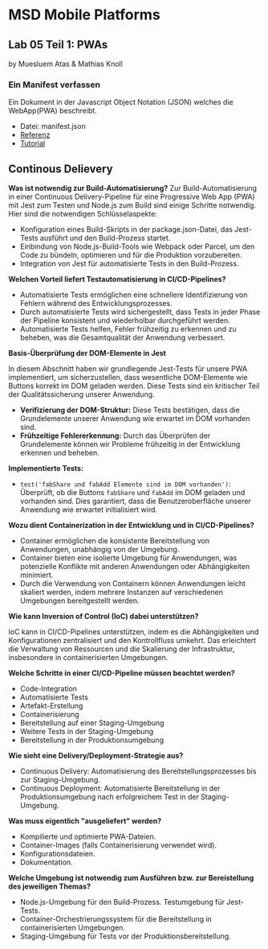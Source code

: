 # MSD Mobile Platforms #
## Lab 05 Teil 1: PWAs ##
by Muesluem Atas & Mathias Knoll

### Ein Manifest verfassen ###

Ein Dokument in der Javascript Object Notation (JSON) welches die WebApp(PWA) beschreibt.

* Datei: manifest.json
* [Referenz](https://w3c.github.io/manifest/) 
* [Tutorial](https://developer.mozilla.org/en-US/docs/Web/Manifest)

## Continous Delievery

**Was ist notwendig zur Build-Automatisierung?**
Zur Build-Automatisierung in einer Continuous Delivery-Pipeline für eine Progressive Web App (PWA) mit Jest zum Testen und Node.js zum Build sind einige Schritte notwendig. Hier sind die notwendigen Schlüsselaspekte:

* Konfiguration eines Build-Skripts in der package.json-Datei, das Jest-Tests ausführt und den Build-Prozess startet.
* Einbindung von Node.js-Build-Tools wie Webpack oder Parcel, um den Code zu bündeln, optimieren und für die Produktion vorzubereiten.
* Integration von Jest für automatisierte Tests in den Build-Prozess.

**Welchen Vorteil liefert Testautomatisierung in CI/CD-Pipelines?**

* Automatisierte Tests ermöglichen eine schnellere Identifizierung von Fehlern während des Entwicklungsprozesses.
* Durch automatisierte Tests wird sichergestellt, dass Tests in jeder Phase der Pipeline konsistent und wiederholbar durchgeführt werden.
* Automatisierte Tests helfen, Fehler frühzeitig zu erkennen und zu beheben, was die Gesamtqualität der Anwendung verbessert.

**Basis-Überprüfung der DOM-Elemente in Jest**

In diesem Abschnitt haben wir grundlegende Jest-Tests für unsere PWA implementiert, um sicherzustellen, dass wesentliche DOM-Elemente wie Buttons korrekt im DOM geladen werden. Diese Tests sind ein kritischer Teil der Qualitätssicherung unserer Anwendung.

- **Verifizierung der DOM-Struktur:** Diese Tests bestätigen, dass die Grundelemente unserer Anwendung wie erwartet im DOM vorhanden sind.
- **Frühzeitige Fehlererkennung:** Durch das Überprüfen der Grundelemente können wir Probleme frühzeitig in der Entwicklung erkennen und beheben.

**Implementierte Tests:**

- `test('fabShare und fabAdd Elemente sind im DOM vorhanden')`: Überprüft, ob die Buttons `fabShare` und `fabAdd` im DOM geladen und vorhanden sind. Dies garantiert, dass die Benutzeroberfläche unserer Anwendung wie erwartet initialisiert wird.


**Wozu dient Containerization in der Entwicklung und in CI/CD-Pipelines?**

* Container ermöglichen die konsistente Bereitstellung von Anwendungen, unabhängig von der Umgebung.
* Container bieten eine isolierte Umgebung für Anwendungen, was potenzielle Konflikte mit anderen Anwendungen oder Abhängigkeiten minimiert.
* Durch die Verwendung von Containern können Anwendungen leicht skaliert werden, indem mehrere Instanzen auf verschiedenen Umgebungen bereitgestellt werden.

**Wie kann Inversion of Control (IoC) dabei unterstützen?**

IoC kann in CI/CD-Pipelines unterstützen, indem es die Abhängigkeiten und Konfigurationen zentralisiert und den Kontrollfluss umkehrt. Das erleichtert die Verwaltung von Ressourcen und die Skalierung der Infrastruktur, insbesondere in containerisierten Umgebungen.

**Welche Schritte in einer CI/CD-Pipeline müssen beachtet werden?**

* Code-Integration
* Automatisierte Tests
* Artefakt-Erstellung
* Containerisierung
* Bereitstellung auf einer Staging-Umgebung
* Weitere Tests in der Staging-Umgebung
* Bereitstellung in der Produktionsumgebung

**Wie sieht eine Delivery/Deployment-Strategie aus?**

* Continuous Delivery: Automatisierung des Bereitstellungsprozesses bis zur Staging-Umgebung.
* Continuous Deployment: Automatisierte Bereitstellung in der Produktionsumgebung nach erfolgreichem Test in der Staging-Umgebung.

**Was muss eigentlich "ausgeliefert" werden?**

* Kompilierte und optimierte PWA-Dateien.
* Container-Images (falls Containerisierung verwendet wird).
* Konfigurationsdateien.
* Dokumentation.

**Welche Umgebung ist notwendig zum Ausführen bzw. zur Bereistellung des jeweiligen Themas?**

* Node.js-Umgebung für den Build-Prozess.
Testumgebung für Jest-Tests.
* Container-Orchestrierungssystem für die Bereitstellung in containerisierten Umgebungen.
* Staging-Umgebung für Tests vor der Produktionsbereitstellung.


